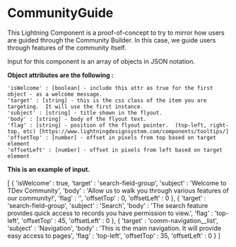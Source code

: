 # CommunityGuide

This Lightning Component is a proof-of-concept to try to mirror how users are guided through the Community Builder.  In this case, we guide users through features of the community itself.

Input for this component is an array of objects in JSON notation.

__Object attributes are the following :__
```
'isWelcome' : [boolean] - include this attr as true for the first object - as a welcome message.
'target' : [string] - this is the css class of the item you are targeting.  It will use the first instance.
'subject' : [string] - title shown in the flyout.
'body' : [string] - body of the flyout text.
'flag' : [string] - position of the flyout pointer.  (top-left, right-top, etc) [https://www.lightningdesignsystem.com/components/tooltips/]
'offsetTop' : [number] - offset in pixels from top based on target element
'offsetLeft' : [number] - offset in pixels from left based on target element
```

__This is an example of input.__  

[
            {
                'isWelcome' : true,
                'target' : 'search-field-group',
                'subject' : 'Welcome to TDev Community',
                'body' : 'Allow us to walk you through various features of our community!',
                'flag' : '',
                'offsetTop' : 0,
                'offsetLeft' : 0
            },
            {
                'target' : 'search-field-group',
                'subject' : 'Search',
                'body' : 'The search feature provides quick access to records you have permission to view.',
                'flag' : 'top-left',
                'offsetTop' : 45,
                'offsetLeft' : 0
            },
            {
                'target' : 'comm-navigation__list',
                'subject' : 'Navigation',
                'body' : 'This is the main navigation.  It will provide easy access to pages',
                'flag' : 'top-left',
                'offsetTop' : 35,
                'offsetLeft' : 0
            }
        ]
